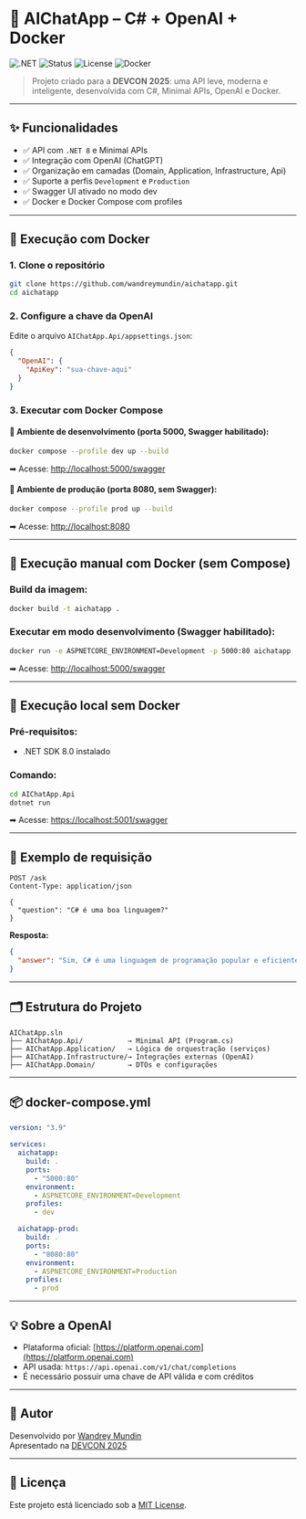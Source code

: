 # 🤖 AIChatApp – C# + OpenAI + Docker

![.NET](https://img.shields.io/badge/.NET-8.0-blueviolet)
![Status](https://img.shields.io/badge/status-em%20desenvolvimento-green)
![License](https://img.shields.io/badge/license-MIT-brightgreen)
![Docker](https://img.shields.io/badge/containerized-Docker-blue)

> Projeto criado para a **DEVCON 2025**: uma API leve, moderna e inteligente, desenvolvida com C#, Minimal APIs, OpenAI e Docker.

---

## ✨ Funcionalidades

- ✅ API com `.NET 8` e Minimal APIs
- ✅ Integração com OpenAI (ChatGPT)
- ✅ Organização em camadas (Domain, Application, Infrastructure, Api)
- ✅ Suporte a perfis `Development` e `Production`
- ✅ Swagger UI ativado no modo dev
- ✅ Docker e Docker Compose com profiles

---

## 🚀 Execução com Docker

### 1. Clone o repositório

```bash
git clone https://github.com/wandreymundin/aichatapp.git
cd aichatapp
```

### 2. Configure a chave da OpenAI

Edite o arquivo `AIChatApp.Api/appsettings.json`:

```json
{
  "OpenAI": {
    "ApiKey": "sua-chave-aqui"
  }
}
```

### 3. Executar com Docker Compose

#### 🔧 Ambiente de desenvolvimento (porta 5000, Swagger habilitado):

```bash
docker compose --profile dev up --build
```

➡ Acesse: [http://localhost:5000/swagger](http://localhost:5000/swagger)

#### 🚀 Ambiente de produção (porta 8080, sem Swagger):

```bash
docker compose --profile prod up --build
```

➡ Acesse: [http://localhost:8080](http://localhost:8080)

---

## 🐳 Execução manual com Docker (sem Compose)

### Build da imagem:

```bash
docker build -t aichatapp .
```

### Executar em modo desenvolvimento (Swagger habilitado):

```bash
docker run -e ASPNETCORE_ENVIRONMENT=Development -p 5000:80 aichatapp
```

➡ Acesse: [http://localhost:5000/swagger](http://localhost:5000/swagger)

---

## 🔧 Execução local sem Docker

### Pré-requisitos:
- .NET SDK 8.0 instalado

### Comando:

```bash
cd AIChatApp.Api
dotnet run
```

➡ Acesse: [https://localhost:5001/swagger](https://localhost:5001/swagger)

---

## 🔄 Exemplo de requisição

```http
POST /ask
Content-Type: application/json

{
  "question": "C# é uma boa linguagem?"
}
```

**Resposta:**

```json
{
  "answer": "Sim, C# é uma linguagem de programação popular e eficiente..."
}
```

---

## 🗂️ Estrutura do Projeto

```
AIChatApp.sln
├── AIChatApp.Api/           → Minimal API (Program.cs)
├── AIChatApp.Application/   → Lógica de orquestração (serviços)
├── AIChatApp.Infrastructure/→ Integrações externas (OpenAI)
├── AIChatApp.Domain/        → DTOs e configurações
```

---

## 📦 docker-compose.yml

```yaml
version: "3.9"

services:
  aichatapp:
    build: .
    ports:
      - "5000:80"
    environment:
      - ASPNETCORE_ENVIRONMENT=Development
    profiles:
      - dev

  aichatapp-prod:
    build: .
    ports:
      - "8080:80"
    environment:
      - ASPNETCORE_ENVIRONMENT=Production
    profiles:
      - prod
```

---

## 💡 Sobre a OpenAI

- Plataforma oficial: [https://platform.openai.com](https://platform.openai.com)
- API usada: `https://api.openai.com/v1/chat/completions`
- É necessário possuir uma chave de API válida e com créditos

---

## 🧠 Autor

Desenvolvido por [Wandrey Mundin](https://github.com/wandreymundin)  
Apresentado na [DEVCON 2025](https://devcon.dev.br)

---

## 📜 Licença

Este projeto está licenciado sob a [MIT License](LICENSE).